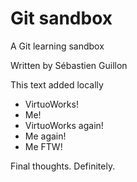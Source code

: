 # Git sandbox
A Git learning sandbox

Written by Sébastien Guillon

This text added locally

* VirtuoWorks!
* Me!
* VirtuoWorks again!
* Me again!
* Me FTW!

Final thoughts. Definitely.